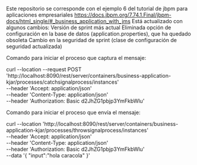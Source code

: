 Este repositorio se corresponde con el ejemplo 6 del tutorial de jbpm para aplicaciones empresariales
https://docs.jbpm.org/7.74.1.Final/jbpm-docs/html_single/#_business_application_with_jms
Está actualizado con algunos cambios:
Versión de sprint más actual
Eliminada opción de configuración en la base de datos (application.properties), que ha quedado obsoleta
Cambio en la seguridad de sprint (clase de configuración de seguridad actualizada)

Comando para iniciar el proceso que captura el mensaje:

curl --location --request POST 'http://localhost:8090/rest/server/containers/business-application-kjar/processes/catchsignalprocess/instances' \
--header 'Accept: application/json' \
--header 'Content-Type: application/json' \
--header 'Authorization: Basic d2JhZG1pbjp3YmFkbWlu'

Comando para iniciar el proceso que envía el mensaje:

curl --location 'http://localhost:8090/rest/server/containers/business-application-kjar/processes/throwsignalprocess/instances' \
--header 'Accept: application/json' \
--header 'Content-Type: application/json' \
--header 'Authorization: Basic d2JhZG1pbjp3YmFkbWlu' \
--data '{
  "input":"hola caracola"
}'
